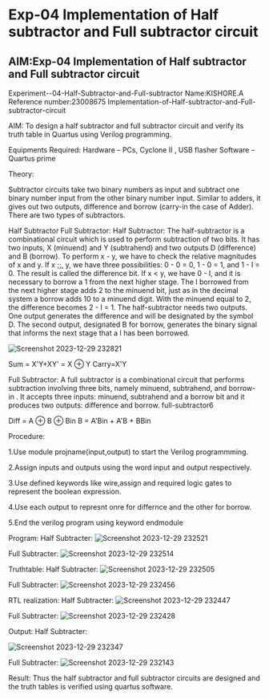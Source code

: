# Exp-04 Implementation of Half subtractor and Full subtractor circuit
## AIM:Exp-04 Implementation of Half subtractor and Full subtractor circuit
Experiment--04-Half-Subtractor-and-Full-subtractor
Name:KISHORE.A
Reference number:23008675
Implementation-of-Half-subtractor-and-Full-subtractor-circuit

AIM:
To design a half subtractor and full subtractor circuit and verify its truth table in Quartus using Verilog programming.

Equipments Required:
Hardware – PCs, Cyclone II , USB flasher
Software – Quartus prime

Theory:

Subtractor circuits take two binary numbers as input and subtract one binary number input from the other binary number input. Similar to adders, it gives out two outputs, difference and borrow (carry-in the case of Adder). There are two types of subtractors.

Half Subtractor Full Subtractor:
Half Subtractor:
The half-subtractor is a combinational circuit which is used to perform subtraction of two bits. It has two inputs, X (minuend) and Y (subtrahend) and two outputs D (difference) and B (borrow). To perform x - y, we have to check the relative magnitudes of x and y. If x ;;, y, we have three possibilities: 0 - 0 = 0, 1 - 0 = 1, and 1 - I = 0. The result is called the difference bit. If x < y, we have 0 - I, and it is necessary to borrow a 1 from the next higher stage. The I borrowed from the next higher stage adds 2 to the minuend bit, just as in the decimal system a borrow adds 10 to a minuend digit. With the minuend equal to 2, the difference becomes 2 - I = 1. The half-subtractor needs two outputs. One output generates the difference and will be designated by the symbol D. The second output, designated B for borrow, generates the binary signal that informs the next stage that a I has been borrowed. 

![Screenshot 2023-12-29 232821](https://github.com/Kishore23008675/Experiment--03-Half-Subtractor-and-Full-subtractor/assets/144979375/c2eb32ed-9afb-45e7-831a-9057b4c3c4c5)


Sum = X'Y+XY' = X ⊕ Y Carry=X'Y

Full Subtractor:
A full subtractor is a combinational circuit that performs subtraction involving three bits, namely minuend, subtrahend, and borrow-in . It accepts three inputs: minuend, subtrahend and a borrow bit and it produces two outputs: difference and borrow. full-subtractor6

Diff = A ⊕ B ⊕ Bin B = A'Bin + A'B + BBin

Procedure:

1.Use module projname(input,output) to start the Verilog programmming.

2.Assign inputs and outputs using the word input and output respectively.

3.Use defined keywords like wire,assign and required logic gates to represent the boolean expression.

4.Use each output to represnt onre for differnce and the other for borrow.

5.End the verilog program using keyword endmodule

Program:
Half Subtracter:
![Screenshot 2023-12-29 232521](https://github.com/Kishore23008675/Experiment--03-Half-Subtractor-and-Full-subtractor/assets/144979375/ae006828-1da2-4b16-b6e7-1687e141026c)


Full Subtracter:
![Screenshot 2023-12-29 232514](https://github.com/Kishore23008675/Experiment--03-Half-Subtractor-and-Full-subtractor/assets/144979375/423d296d-7713-466f-bfa0-b360c787a146)


Truthtable:
Half Subtracter:
![Screenshot 2023-12-29 232505](https://github.com/Kishore23008675/Experiment--03-Half-Subtractor-and-Full-subtractor/assets/144979375/bc4c6daf-7a6c-4a15-91b3-2f7840b90adf)


Full Subtracter:
![Screenshot 2023-12-29 232456](https://github.com/Kishore23008675/Experiment--03-Half-Subtractor-and-Full-subtractor/assets/144979375/3f5d09cb-c9d4-4cec-82fe-0ded7c2ed5c7)


RTL realization:
Half Subtracter:
![Screenshot 2023-12-29 232447](https://github.com/Kishore23008675/Experiment--03-Half-Subtractor-and-Full-subtractor/assets/144979375/33309bb3-aca8-476c-b670-410177477b9a)


Full Subtracter:
![Screenshot 2023-12-29 232428](https://github.com/Kishore23008675/Experiment--03-Half-Subtractor-and-Full-subtractor/assets/144979375/4ee10f6f-d85e-42b3-b72b-375c9e045817)


Output:
Half Subtracter:

![Screenshot 2023-12-29 232347](https://github.com/Kishore23008675/Experiment--03-Half-Subtractor-and-Full-subtractor/assets/144979375/6bb97f59-973c-45c0-a737-de99b53c024f)


Full Subtracter:
![Screenshot 2023-12-29 232143](https://github.com/Kishore23008675/Experiment--03-Half-Subtractor-and-Full-subtractor/assets/144979375/e92ab373-c794-4fc9-8a89-a99d0ea50161)


Result:
Thus the half subtractor and full subtractor circuits are designed and the truth tables is verified using quartus software.

